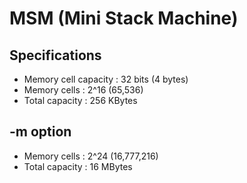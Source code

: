 # MSM (Mini Stack Machine)

## Specifications
- Memory cell capacity : 32 bits (4 bytes)
- Memory cells : 2^16 (65,536)
- Total capacity : 256 KBytes

## -m option
- Memory cells : 2^24 (16,777,216)
- Total capacity : 16 MBytes